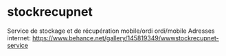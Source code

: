 # stockrecupnet
Service de stockage et de récupération mobile/ordi ordi/mobile
Adresses internet:
https://www.behance.net/gallery/145819349/wwwstockrecupnet-service
